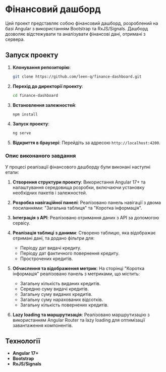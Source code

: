 # Фінансовий дашборд

Цей проект представляє собою фінансовий дашборд, розроблений на базі Angular з використанням Bootstrap та RxJS/Signals. Дашборд дозволяє відстежувати та аналізувати фінансові дані, отримані з сервера. 

## Запуск проекту

1. **Клонування репозиторію**:

   ```bash
   git clone https://github.com/leen-q/finance-dashboard.git
   ```

2. **Перехід до директорії проекту**:

   ```bash
   cd finance-dashboard
   ```

3. **Встановлення залежностей**:

   ```bash
   npm install
   ```

4. **Запуск проекту**:

   ```bash
   ng serve
   ```

5. **Відкриття в браузері**: Перейдіть за адресою `http://localhost:4200`.

### Опис виконаного завдання

У процесі реалізації фінансового дашборду були виконані наступні етапи:

1. **Створення структури проекту**: Використання Angular 17+ та налаштування середовища розробки, включаючи установку необхідних пакетів і залежностей.

2. **Розробка навігаційної панелі**: Реалізовано панель навігації з двома посиланнями: "Загальна таблиця" та "Коротка інформація".

3. **Інтеграція з API**: Реалізовано отримання даних з API за допомогою сервісу.

4. **Реалізація таблиці з даними**: Створено таблицю, яка відображає отримані дані, та додано фільтри для:
   - Періоду дат видачі кредиту.
   - Періоду дат фактичного повернення кредиту.
   - Прострочених кредитів.

5. **Обчислення та відображення метрик**: На сторінці "Коротка інформація" реалізовано панель з метриками, що містить:
   - Загальну кількість виданих кредитів.
   - Середню суму видачі кредитів.
   - Загальну суму виданих кредитів.
   - Загальну суму нарахованих відсотків.
   - Загальну кількість повернених кредитів.

6. **Lazy loading та маршрутизація**: Реалізовано маршрутизацію з використанням Angular Router та lazy loading для оптимізації завантаження компонентів.

## Технології

- **Angular 17+**
- **Bootstrap**
- **RxJS/Signals**
